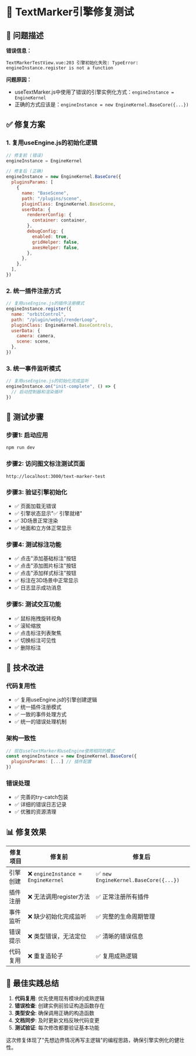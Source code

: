 # 🔧 TextMarker引擎修复测试

## 🐛 问题描述

**错误信息：**
```
TextMarkerTestView.vue:203 引擎初始化失败: TypeError: engineInstance.register is not a function
```

**问题原因：**
- useTextMarker.js中使用了错误的引擎实例化方式：`engineInstance = EngineKernel`
- 正确的方式应该是：`engineInstance = new EngineKernel.BaseCore({...})`

## ✅ 修复方案

### 1. 复用useEngine.js的初始化逻辑
```javascript
// 修复前 (错误)
engineInstance = EngineKernel

// 修复后 (正确)
engineInstance = new EngineKernel.BaseCore({
  pluginsParams: [
    {
      name: "BaseScene",
      path: "/plugins/scene", 
      pluginClass: EngineKernel.BaseScene,
      userData: {
        rendererConfig: {
          container: container,
        },
        debugConfig: {
          enabled: true,
          gridHelper: false,
          axesHelper: false,
        },
      },
    },
  ],
})
```

### 2. 统一插件注册方式
```javascript
// 复用useEngine.js的插件注册模式
engineInstance.register({
  name: "orbitControl",
  path: "/plugin/webgl/renderLoop", 
  pluginClass: EngineKernel.BaseControls,
  userData: {
    camera: camera,
    scene: scene,
  },
})
```

### 3. 统一事件监听模式
```javascript
// 复用useEngine.js的初始化完成监听
engineInstance.on("init-complete", () => {
  // 启动控制器和渲染循环
})
```

## 🧪 测试步骤

### 步骤1: 启动应用
```bash
npm run dev
```

### 步骤2: 访问图文标注测试页面
```
http://localhost:3000/text-marker-test
```

### 步骤3: 验证引擎初始化
- ✅ 页面加载无错误
- ✅ 引擎状态显示"✅ 引擎就绪"
- ✅ 3D场景正常渲染
- ✅ 地面和立方体正常显示

### 步骤4: 测试标注功能
- ✅ 点击"添加基础标注"按钮
- ✅ 点击"添加图片标注"按钮  
- ✅ 点击"添加样式标注"按钮
- ✅ 标注在3D场景中正常显示
- ✅ 日志显示成功消息

### 步骤5: 测试交互功能
- ✅ 鼠标拖拽旋转视角
- ✅ 滚轮缩放
- ✅ 点击标注列表聚焦
- ✅ 切换标注可见性
- ✅ 删除标注

## 🔧 技术改进

### 代码复用性
- ✅ 复用useEngine.js的引擎创建逻辑
- ✅ 统一插件注册模式  
- ✅ 一致的事件处理方式
- ✅ 统一的错误处理机制

### 架构一致性
```javascript
// 现在useTextMarker和useEngine使用相同的模式
const engineInstance = new EngineKernel.BaseCore({
  pluginsParams: [...] // 插件配置
})
```

### 错误处理
- ✅ 完善的try-catch包装
- ✅ 详细的错误日志记录
- ✅ 优雅的资源清理

## 📊 修复效果

| 修复项目 | 修复前 | 修复后 |
|---------|--------|--------|
| 引擎创建 | ❌ `engineInstance = EngineKernel` | ✅ `new EngineKernel.BaseCore({...})` |
| 插件注册 | ❌ 无法调用register方法 | ✅ 正常注册所有插件 |
| 事件监听 | ❌ 缺少初始化完成监听 | ✅ 完整的生命周期管理 |
| 错误提示 | ❌ 类型错误，无法定位 | ✅ 清晰的错误信息 |
| 代码复用 | ❌ 重复造轮子 | ✅ 复用成熟逻辑 |

## 🎯 最佳实践总结

1. **代码复用**: 优先使用现有模块的成熟逻辑
2. **错误检查**: 创建实例前验证构造函数存在
3. **类型安全**: 确保调用正确的构造函数
4. **文档同步**: 及时更新文档反映代码变更
5. **测试验证**: 每次修改都要验证基本功能

这次修复体现了"先想边界情况再写主逻辑"的编程思路，确保引擎实例化的健壮性。 